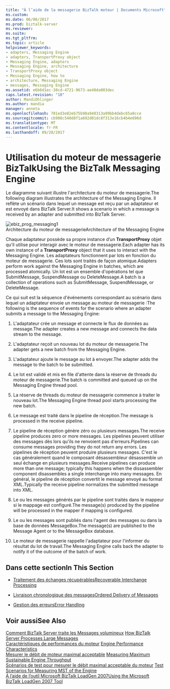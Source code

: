 ```yaml
---
title: "À l’aide de la messagerie BizTalk moteur | Documents Microsoft"
ms.custom: 
ms.date: 06/08/2017
ms.prod: biztalk-server
ms.reviewer: 
ms.suite: 
ms.tgt_pltfrm: 
ms.topic: article
helpviewer_keywords:
- adapters, Messaging Engine
- adapters, TransportProxy object
- Messaging Engine, adapters
- Messaging Engine, architecture
- TransportProxy object
- Messaging Engine, how to
- architecture, Messaging Engine
- messages, Messaging Engine
ms.assetid: e6b6d1ec-38cd-4721-9673-ae40da003dec
caps.latest.revision: "18"
author: MandiOhlinger
ms.author: mandia
manager: anneta
ms.openlocfilehash: 701ed3e82eb75b98a948313a99bb4debc65a8cce
ms.sourcegitcommit: cb908c540d8f1a692d01dc8f313e16cb4b4e696d
ms.translationtype: MT
ms.contentlocale: fr-FR
ms.lasthandoff: 09/20/2017
---
```

# <a name="using-the-biztalk-messaging-engine"></a><span data-ttu-id="8c6c1-102">Utilisation du moteur de messagerie BizTalk</span><span class="sxs-lookup"><span data-stu-id="8c6c1-102">Using the BizTalk Messaging Engine</span></span>
<span data-ttu-id="8c6c1-103">Le diagramme suivant illustre l'architecture du moteur de messagerie.</span><span class="sxs-lookup"><span data-stu-id="8c6c1-103">The following diagram illustrates the architecture of the Messaging Engine.</span></span> <span data-ttu-id="8c6c1-104">Il reflète un scénario dans lequel un message est reçu par un adaptateur et est envoyé dans BizTalk Server.</span><span class="sxs-lookup"><span data-stu-id="8c6c1-104">It shows a scenario in which a message is received by an adapter and submitted into BizTalk Server.</span></span>  
  
 ![](../core/media/ebiz-prog-messaging1.gif "ebiz_prog_messaging1")  
<span data-ttu-id="8c6c1-105">Architecture du moteur de messagerie</span><span class="sxs-lookup"><span data-stu-id="8c6c1-105">Architecture of the Messaging Engine</span></span>  
  
 <span data-ttu-id="8c6c1-106">Chaque adaptateur possède sa propre instance d’un **TransportProxy** objet qu’il utilise pour interagir avec le moteur de messagerie.</span><span class="sxs-lookup"><span data-stu-id="8c6c1-106">Each adapter has its own instance of a **TransportProxy** object that it uses to interact with the Messaging Engine.</span></span> <span data-ttu-id="8c6c1-107">Les adaptateurs fonctionnent par lots en fonction du moteur de messagerie. Ces lots sont traités de façon atomique.</span><span class="sxs-lookup"><span data-stu-id="8c6c1-107">Adapters perform work against the Messaging Engine in batches, which are processed atomically.</span></span> <span data-ttu-id="8c6c1-108">Un lot est un ensemble d'opérations tel que SubmitMessage, SuspendMessage ou DeleteMessage.</span><span class="sxs-lookup"><span data-stu-id="8c6c1-108">A batch is a collection of operations such as SubmitMessage, SuspendMessage, or DeleteMessage.</span></span>  
  
 <span data-ttu-id="8c6c1-109">Ce qui suit est la séquence d'événements correspondant au scénario dans lequel un adaptateur envoie un message au moteur de messagerie :</span><span class="sxs-lookup"><span data-stu-id="8c6c1-109">The following is the sequence of events for the scenario where an adapter submits a message to the Messaging Engine:</span></span>  
  
1.  <span data-ttu-id="8c6c1-110">L'adaptateur crée un message et connecte le flux de données au message.</span><span class="sxs-lookup"><span data-stu-id="8c6c1-110">The adapter creates a new message and connects the data stream to the message.</span></span>  
  
2.  <span data-ttu-id="8c6c1-111">L'adaptateur reçoit un nouveau lot du moteur de messagerie.</span><span class="sxs-lookup"><span data-stu-id="8c6c1-111">The adapter gets a new batch from the Messaging Engine.</span></span>  
  
3.  <span data-ttu-id="8c6c1-112">L'adaptateur ajoute le message au lot à envoyer.</span><span class="sxs-lookup"><span data-stu-id="8c6c1-112">The adapter adds the message to the batch to be submitted.</span></span>  
  
4.  <span data-ttu-id="8c6c1-113">Le lot est validé et mis en file d'attente dans la réserve de threads du moteur de messagerie.</span><span class="sxs-lookup"><span data-stu-id="8c6c1-113">The batch is committed and queued up on the Messaging Engine thread pool.</span></span>  
  
5.  <span data-ttu-id="8c6c1-114">La réserve de threads du moteur de messagerie commence à traiter le nouveau lot.</span><span class="sxs-lookup"><span data-stu-id="8c6c1-114">The Messaging Engine thread pool starts processing the new batch.</span></span>  
  
6.  <span data-ttu-id="8c6c1-115">Le message est traité dans le pipeline de réception.</span><span class="sxs-lookup"><span data-stu-id="8c6c1-115">The message is processed in the receive pipeline.</span></span>  
  
7.  <span data-ttu-id="8c6c1-116">Le pipeline de réception génère zéro ou plusieurs messages.</span><span class="sxs-lookup"><span data-stu-id="8c6c1-116">The receive pipeline produces zero or more messages.</span></span> <span data-ttu-id="8c6c1-117">Les pipelines peuvent utiliser des messages dès lors qu'ils ne renvoient pas d'erreurs.</span><span class="sxs-lookup"><span data-stu-id="8c6c1-117">Pipelines can consume messages providing they do not return any errors.</span></span> <span data-ttu-id="8c6c1-118">Les pipelines de réception peuvent produire plusieurs messages. C'est le cas généralement quand le composant désassembleur désassemble un seul échange en plusieurs messages.</span><span class="sxs-lookup"><span data-stu-id="8c6c1-118">Receive pipelines can produce more than one message; typically this happens when the dissassembler component disassembles a single interchange into many messages.</span></span> <span data-ttu-id="8c6c1-119">En général, le pipeline de réception convertit le message envoyé au format XML.</span><span class="sxs-lookup"><span data-stu-id="8c6c1-119">Typically the receive pipeline normalizes the submitted message into XML.</span></span>  
  
8.  <span data-ttu-id="8c6c1-120">Le ou les messages générés par le pipeline sont traités dans le mappeur si le mappage est configuré.</span><span class="sxs-lookup"><span data-stu-id="8c6c1-120">The message(s) produced by the pipeline will be processed in the mapper if mapping is configured.</span></span>  
  
9. <span data-ttu-id="8c6c1-121">Le ou les messages sont publiés dans l'agent des messages ou dans la base de données MessageBox.</span><span class="sxs-lookup"><span data-stu-id="8c6c1-121">The message(s) are published to the Message Agent or to the MessageBox database.</span></span>  
  
10. <span data-ttu-id="8c6c1-122">Le moteur de messagerie rappelle l'adaptateur pour l'informer du résultat du lot de travail.</span><span class="sxs-lookup"><span data-stu-id="8c6c1-122">The Messaging Engine calls back the adapter to notify it of the outcome of the batch of work.</span></span>  
  
## <a name="in-this-section"></a><span data-ttu-id="8c6c1-123">Dans cette section</span><span class="sxs-lookup"><span data-stu-id="8c6c1-123">In This Section</span></span>  
  
-   [<span data-ttu-id="8c6c1-124">Traitement des échanges récupérables</span><span class="sxs-lookup"><span data-stu-id="8c6c1-124">Recoverable Interchange Processing</span></span>](../core/recoverable-interchange-processing.md)  
  
-   [<span data-ttu-id="8c6c1-125">Livraison chronologique des messages</span><span class="sxs-lookup"><span data-stu-id="8c6c1-125">Ordered Delivery of Messages</span></span>](../core/ordered-delivery-of-messages.md)  
  
-   [<span data-ttu-id="8c6c1-126">Gestion des erreurs</span><span class="sxs-lookup"><span data-stu-id="8c6c1-126">Error Handling</span></span>](../core/error-handling.md)  
  
## <a name="see-also"></a><span data-ttu-id="8c6c1-127">Voir aussi</span><span class="sxs-lookup"><span data-stu-id="8c6c1-127">See Also</span></span>  
 <span data-ttu-id="8c6c1-128">[Comment BizTalk Server traite les Messages volumineux](../core/how-biztalk-server-processes-large-messages.md) </span><span class="sxs-lookup"><span data-stu-id="8c6c1-128">[How BizTalk Server Processes Large Messages](../core/how-biztalk-server-processes-large-messages.md) </span></span>  
 <span data-ttu-id="8c6c1-129">[Caractéristiques de performances du moteur](../core/engine-performance-characteristics.md) </span><span class="sxs-lookup"><span data-stu-id="8c6c1-129">[Engine Performance Characteristics](../core/engine-performance-characteristics.md) </span></span>  
 <span data-ttu-id="8c6c1-130">[Mesurer le débit de moteur maximal acceptable](../core/measuring-maximum-sustainable-engine-throughput.md) </span><span class="sxs-lookup"><span data-stu-id="8c6c1-130">[Measuring Maximum Sustainable Engine Throughput](../core/measuring-maximum-sustainable-engine-throughput.md) </span></span>  
 <span data-ttu-id="8c6c1-131">[Scénarios de test pour mesurer le débit maximal acceptable du moteur](../core/test-scenarios-for-measuring-mst-of-the-engine.md) </span><span class="sxs-lookup"><span data-stu-id="8c6c1-131">[Test Scenarios for Measuring MST of the Engine](../core/test-scenarios-for-measuring-mst-of-the-engine.md) </span></span>  
 [<span data-ttu-id="8c6c1-132">À l’aide de l’outil Microsoft BizTalk LoadGen 2007</span><span class="sxs-lookup"><span data-stu-id="8c6c1-132">Using the Microsoft BizTalk LoadGen 2007 Tool</span></span>](../core/using-the-microsoft-biztalk-loadgen-2007-tool.md)